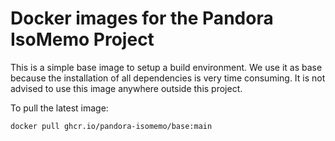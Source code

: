 # Docker images for the Pandora IsoMemo Project

This is a simple base image to setup a build environment. We use it as base
because the installation of all dependencies is very time consuming. It is not
advised to use this image anywhere outside this project.

To pull the latest image:

```
docker pull ghcr.io/pandora-isomemo/base:main
```
